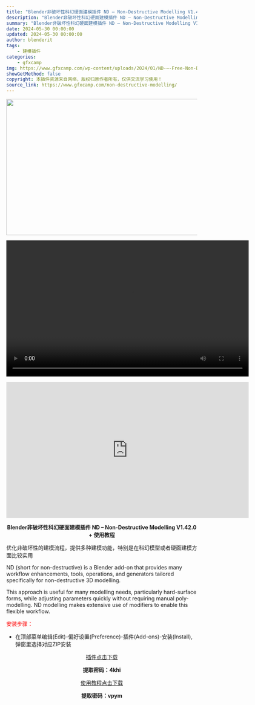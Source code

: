 ```yaml
---
title: "Blender非破坏性科幻硬面建模插件 ND – Non-Destructive Modelling V1.42.0 + 使用教程"
description: "Blender非破坏性科幻硬面建模插件 ND – Non-Destructive Modelling V1.42.0 + 使用教程 优化非破坏性的建模流程，提供多种建模功能，特别是在科幻模..."
summary: "Blender非破坏性科幻硬面建模插件 ND – Non-Destructive Modelling V1.42.0 + 使用教程 优化非破坏性的建模流程，提供多种建模功能，特别是在科幻模..."
date: 2024-05-30 00:00:00
updated: 2024-05-30 00:00:00
author: blenderit
tags: 
    - 建模插件
categories:
    - gfxcamp
img: https://www.gfxcamp.com/wp-content/uploads/2024/01/ND-—-Free-Non-Destructive-Modelling.jpg
showGetMethod: false
copyright: 本插件资源来自网络，版权归原作者所有，仅供交流学习使用！
source_link: https://www.gfxcamp.com/non-destructive-modelling/
---
```

<div><p><img decoding="async" class="aligncenter size-full wp-image-118234" src="https://www.gfxcamp.com/wp-content/uploads/2024/01/ND-%E2%80%94-Free-Non-Destructive-Modelling.jpg" data-src="https://www.gfxcamp.com/wp-content/uploads/2024/01/ND-—-Free-Non-Destructive-Modelling.jpg" alt="" width="640" height="360" data-srcset="https://www.gfxcamp.com/wp-content/uploads/2024/01/ND-—-Free-Non-Destructive-Modelling.jpg 640w, https://www.gfxcamp.com/wp-content/uploads/2024/01/ND-—-Free-Non-Destructive-Modelling-150x84.jpg 150w" data-sizes="(max-width: 640px) 100vw, 640px"><br>
</p><center><div style="width: 640px;" class="wp-video"><!--[if lt IE 9]><script>document.createElement('video');</script><![endif]-->
<video class="wp-video-shortcode" id="video-118233-1" width="640" height="360" preload="true" controls="controls"><source type="video/mp4" src="http://cloud.video.taobao.com/play/u/null/p/1/e/6/t/1/448522725833.mp4?_=1"></source><a href="http://cloud.video.taobao.com/play/u/null/p/1/e/6/t/1/448522725833.mp4">http://cloud.video.taobao.com/play/u/null/p/1/e/6/t/1/448522725833.mp4</a></video></div></center><p style="text-align: center;"><iframe loading="lazy" src="https://player.youku.com/embed/XNjM3MTk3ODczMg==" width="640" height="360" frameborder="0" allowfullscreen="allowfullscreen" data-mce-fragment="1"></iframe></p><p style="text-align: center;"><strong>Blender非破坏性科幻硬面建模插件 ND – Non-Destructive Modelling V1.42.0 + 使用教程</strong></p><p data-pm-slice="1 1 []">优化非破坏性的建模流程，提供多种建模功能，特别是在科幻模型或者硬面建模方面比较实用</p><p data-pm-slice="1 1 []">ND (short for non-destructive) is a Blender add-on that provides many workflow enhancements, tools, operations, and generators tailored specifically for non-destructive 3D modelling.</p><p data-pm-slice="1 1 []">This approach is useful for many modelling needs, particularly hard-surface forms, while adjusting parameters quickly without requiring manual poly-modelling. ND modelling makes extensive use of modifiers to enable this flexible workflow.</p><p style="text-align: left;"><span style="color: #ff0000;">安装步骤：</span></p><ul>
<li>在顶部菜单编辑(Edit)-偏好设置(Preference)-插件(Add-ons)-安装(Install),弹窗里选择对应ZIP安装</li>
</ul><p style="text-align: center;"><a class="maxbutton-3 maxbutton maxbutton-baidu" target="_blank" rel="noopener" href="https://pan.baidu.com/s/1Qn5VH-5CbWNz5uEAAz0OJw?pwd=4khi"><span class="mb-text">插件点击下载</span></a></p><p style="text-align: center;"><strong>提取密码：4khi</strong></p><p style="text-align: center;"><a class="maxbutton-3 maxbutton maxbutton-baidu" target="_blank" rel="noopener" href="https://pan.baidu.com/s/1j5oBMx038lvB8RcLz6CaEA?pwd=vpym"><span class="mb-text">使用教程点击下载</span></a></p><p style="text-align: center;"><strong>提取密码：vpym</strong></p></div>